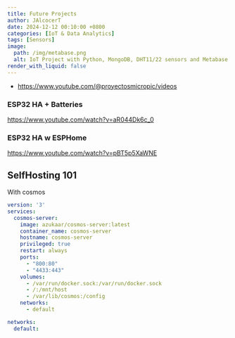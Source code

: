 ```yaml
---
title: Future Projects
author: JAlcocerT
date: 2024-12-12 00:10:00 +0800
categories: [IoT & Data Analytics]
tags: [Sensors]
image:
  path: /img/metabase.png
  alt: IoT Project with Python, MongoDB, DHT11/22 sensors and Metabase.
render_with_liquid: false
---
```


* <https://www.youtube.com/@proyectosmicropic/videos>

### ESP32 HA + Batteries

<https://www.youtube.com/watch?v=aR044Dk6c_0>

### ESP32 HA w ESPHome

<https://www.youtube.com/watch?v=pBT5p5XaWNE>


## SelfHosting 101

With cosmos

```yml
version: '3'
services:
  cosmos-server:
    image: azukaar/cosmos-server:latest
    container_name: cosmos-server
    hostname: cosmos-server
    privileged: true
    restart: always
    ports:
      - "800:80"
      - "4433:443"
    volumes:
      - /var/run/docker.sock:/var/run/docker.sock
      - /:/mnt/host
      - /var/lib/cosmos:/config
    networks:
      - default

networks:
  default:

```